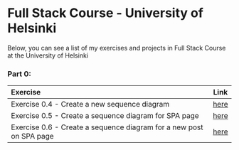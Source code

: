 # Full Stack Course - University of Helsinki

Below, you can see a list of my exercises and projects in Full Stack Course at the University of Helsinki

### Part 0:
Exercise | Link
:-- | :--:
Exercise 0.4 - Create a new sequence diagram | [here](./part0/exercise0-4.md)
Exercise 0.5 - Create a sequence diagram for SPA page | [here](./part0/exercise0-5.md)
Exercise 0.6 - Create a sequence diagram for a new post on SPA page | [here](./part0/exercise0-6.md)
